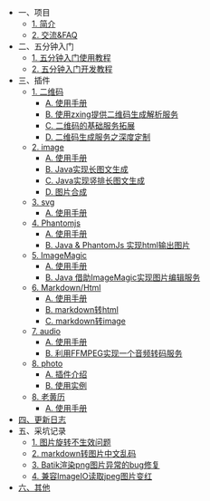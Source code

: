 - 一、项目
    - [1. 简介]()
    - [2. 交流&FAQ](简介/交流.md)
- 二、五分钟入门
    - [1. 五分钟入门使用教程](入门/五分钟入门使用教程.md)
    - [2. 五分钟入门开发教程](入门/五分钟入门开发教程.md)
- 三、插件
    - [1. 二维码](#)
        - [A. 使用手册](插件/二维码/二维码插件使用手册.md)
        - [B. 使用zxing提供二维码生成解析服务](插件/二维码/使用zxing提供二维码生成解析服务.md)
        - [C. 二维码的基础服务拓展](插件/二维码/二维码的基础服务拓展.md)
        - [D. 二维码生成服务之深度定制](插件/二维码/二维码生成服务之深度定制.md)
    - [2. image](#)
        - [A. 使用手册](插件/image/概览.md)
        - [B. Java实现长图文生成](插件/image/Java实现长图文生成.md)
        - [C. Java实现竖排长图文生成](插件/image/Java实现竖排长图文生成.md)
        - [D. 图片合成](插件/image/图片合成.md)
    - [3. svg](#)
        - [A. 使用手册](插件/svg/概览.md)
    - [4. Phantomjs](#)
        - [A. 使用手册](插件/svg/概览.md)
        - [B. Java & PhantomJs 实现html输出图片](插件/phantom/Java&PhantomJs实现html输出图片.md)
    - [5. ImageMagic](#)
        - [A. 使用手册](插件/magic/概览.md)
        - [B. Java 借助ImageMagic实现图片编辑服务](插件/magic/Java借助ImageMagic实现图片编辑服务.md)
    - [6. Markdown/Html](#)
        - [A. 使用手册](插件/markdonw/概览.md)
        - [B. markdown转html](插件/markdown/markdown转html.md)
        - [C. markdown转image](插件/markdown/markdown转image.md)
    - [7. audio](#)
        - [A. 使用手册](插件/audio/概览.md)
        - [B. 利用FFMPEG实现一个音频转码服务](插件/audio/利用FFMPEG实现一个音频转码服务.md)
    - [8. photo](#)
        - [A. 插件介绍](插件/photo/概览.md)
        - [B. 使用实例](插件/photo/实例教程.md)
    - [8. 老黄历](#)
        - [A. 使用手册](插件/date/概览.md)
- [四、更新日志](迭代/更新日志.md)
- 五、采坑记录
    - [1. 图片旋转不生效问题](采坑/图片旋转问题修复.md)
    - [2. markdown转图片中文乱码](采坑/markdown转图片中文乱码.md)
    - [3. Batik渲染png图片异常的bug修复](采坑/Batik渲染png图片异常的bug修复.md)
    - [4. 兼容ImageIO读取jpeg图片变红](采坑/兼容ImageIO读取jpeg图片变红.md)
- [六、其他](其他/其他.md)
